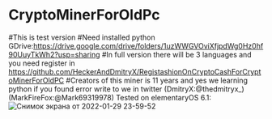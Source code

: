 
# CryptoMinerForOldPc
#This is test version
#Need installed python
GDrive:https://drive.google.com/drive/folders/1uzWWGVOviXfjpdWg0Hz0hf90UuyTkWh2?usp=sharing
#In full version there will be 3 languages and you need register in https://github.com/HeckerAndDmitryX/RegistashionOnCryptoCashForCryptoMinerForOldPC
#Creators of this miner is 11 years and yes we learning python if you found error write to we in twitter (DmitryX:@thedmitryx_) (MarkFireFox:@Mark69319978) 
Tested on elementaryOS 6.1:
![Снимок экрана от 2022-01-29 23-59-52](https://user-images.githubusercontent.com/76536605/151681646-28e87e01-6272-475f-a25c-fcfcd2d22ce0.png)








